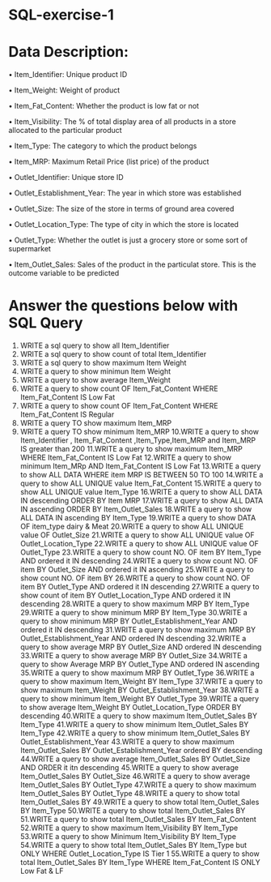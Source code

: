 # SQL-exercise-1

# Data Description: 

• Item_Identifier: Unique product ID

• Item_Weight: Weight of product

• Item_Fat_Content: Whether the product is low fat or not

• Item_Visibility: The % of total display area of all products in a store allocated to the particular product

• Item_Type: The category to which the product belongs

• Item_MRP: Maximum Retail Price (list price) of the product

• Outlet_Identifier: Unique store ID

• Outlet_Establishment_Year: The year in which store was established

• Outlet_Size: The size of the store in terms of ground area covered

• Outlet_Location_Type: The type of city in which the store is located

• Outlet_Type: Whether the outlet is just a grocery store or some sort of supermarket

• Item_Outlet_Sales: Sales of the product in the particulat store. This is the outcome variable to be predicted

# Answer the questions below with SQL Query

1. WRITE a sql query to show all Item_Identifier
2. WRITE a sql query to show count of total Item_Identifier
3. WRITE a sql query to show maximum Item Weight
4. WRITE a query to show minimun Item Weight
5. WRITE a query to show average Item_Weight
6. WRITE a query to show count OF Item_Fat_Content WHERE Item_Fat_Content IS Low Fat
7. WRITE a query to show count OF Item_Fat_Content WHERE Item_Fat_Content IS Regular
8. WRITE a query TO show maximum Item_MRP
9. WRITE a query TO show minimum Item_MRP
10.WRITE a query to show Item_Identifier , Item_Fat_Content ,Item_Type,Item_MRP and Item_MRP IS greater than 200
11.WRITE a query to show maximum Item_MRP WHERE Item_Fat_Content IS Low Fat
12.WRITE a query to show minimum Item_MRp AND Item_Fat_Content IS Low Fat
13.WRITE a query to show ALL DATA WHERE item MRP IS BETWEEN 50 TO 100
14.WRITE a query to show ALL UNIQUE value Item_Fat_Content
15.WRITE a query to show ALL UNIQUE value Item_Type
16.WRITE a query to show ALL DATA IN descending ORDER BY Item MRP
17.WRITE a query to show ALL DATA IN ascending ORDER BY Item_Outlet_Sales
18.WRITE a query to show ALL DATA IN ascending BY Item_Type
19.WRITE a query to show DATA OF item_type dairy & Meat
20.WRITE a query to show ALL UNIQUE value OF Outlet_Size
21.WRITE a query to show ALL UNIQUE value OF Outlet_Location_Type
22.WRITE a query to show ALL UNIQUE value OF Outlet_Type
23.WRITE a query to show count NO. OF item BY Item_Type AND ordered it IN descending
24.WRITE a query to show count NO. OF item BY Outlet_Size AND ordered it IN ascending
25.WRITE a query to show count NO. OF item BY
26.WRITE a query to show count NO. OF item BY Outlet_Type AND ordered it IN descending
27.WRITE a query to show count of item BY Outlet_Location_Type AND ordered it IN descending
28.WRITE a query to show maximum MRP BY Item_Type
29.WRITE a query to show minimum MRP BY Item_Type
30.WRITE a query to show minimum MRP BY Outlet_Establishment_Year AND ordered it IN descending
31.WRITE a query to show maximum MRP BY Outlet_Establishment_Year AND ordered IN descending
32.WRITE a query to show average MRP BY Outlet_Size AND ordered IN descending
33.WRITE a query to show average MRP BY Outlet_Size
34.WRITE a query to show Average MRP BY Outlet_Type AND ordered IN ascending
35.WRITE a query to show maximum MRP BY Outlet_Type
36.WRITE a query to show maximum Item_Weight BY Item_Type
37.WRITE a query to show maximum Item_Weight BY Outlet_Establishment_Year
38.WRITE a query to show minimum Item_Weight BY Outlet_Type
39.WRITE a query to show average Item_Weight BY Outlet_Location_Type ORDER BY descending
40.WRITE a query to show maximum Item_Outlet_Sales BY Item_Type
41.WRITE a query to show minimum Item_Outlet_Sales BY Item_Type
42.WRITE a query to show minimum Item_Outlet_Sales BY Outlet_Establishment_Year
43.WRITE a query to show maximum Item_Outlet_Sales BY Outlet_Establishment_Year ordered BY descending
44.WRITE a query to show average Item_Outlet_Sales BY Outlet_Size AND ORDER it itn descending
45.WRITE a query to show average Item_Outlet_Sales BY Outlet_Size
46.WRITE a query to show average Item_Outlet_Sales BY Outlet_Type
47.WRITE a query to show maximum Item_Outlet_Sales BY Outlet_Type
48.WRITE a query to show total Item_Outlet_Sales BY
49.WRITE a query to show total Item_Outlet_Sales BY Item_Type
50.WRITE a query to show total Item_Outlet_Sales BY
51.WRITE a query to show total Item_Outlet_Sales BY Item_Fat_Content
52.WRITE a query to show maximum Item_Visibility BY Item_Type
53.WRITE a query to show Minimum Item_Visibility BY Item_Type
54.WRITE a query to show total Item_Outlet_Sales BY Item_Type but ONLY WHERE Outlet_Location_Type IS Tier 1
55.WRITE a query to show total Item_Outlet_Sales BY Item_Type WHERE Item_Fat_Content IS ONLY Low Fat & LF
